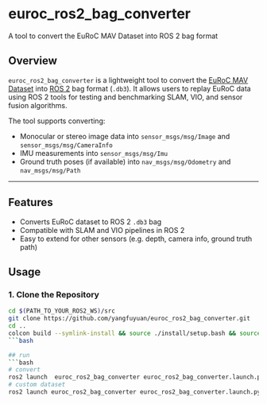 # euroc_ros2_bag_converter
A tool to convert the EuRoC MAV Dataset into ROS 2 bag format

## Overview

`euroc_ros2_bag_converter` is a lightweight tool to convert the [EuRoC MAV Dataset](https://projects.asl.ethz.ch/datasets/doku.php?id=kmavvisualinertialdatasets) into [ROS 2](https://www.ros.org/) bag format (`.db3`). It allows users to replay EuRoC data using ROS 2 tools for testing and benchmarking SLAM, VIO, and sensor fusion algorithms.

The tool supports converting:
- Monocular or stereo image data into `sensor_msgs/msg/Image` and `sensor_msgs/msg/CameraInfo`
- IMU measurements into `sensor_msgs/msg/Imu`
- Ground truth poses (if available) into `nav_msgs/msg/Odometry` and `nav_msgs/msg/Path`

---

## Features

- Converts EuRoC dataset to ROS 2 `.db3` bag
- Compatible with SLAM and VIO pipelines in ROS 2
- Easy to extend for other sensors (e.g. depth, camera info, ground truth path)

## Usage

### 1. Clone the Repository

```bash
cd $(PATH_TO_YOUR_ROS2_WS)/src
git clone https://github.com/yangfuyuan/euroc_ros2_bag_converter.git
cd ..
colcon build --symlink-install && source ./install/setup.bash && source ./install/local_setup.bash
```bash

## run
```bash
# convert
ros2 launch  euroc_ros2_bag_converter euroc_ros2_bag_converter.launch.py
# custom dataset
ros2 launch euroc_ros2_bag_converter euroc_ros2_bag_converter.launch.py euroc_root:=~/dataset/euroc/MH_05_difficult bag_path:=~/dataset/euroc/MH_05_difficult/euroc.db3
```